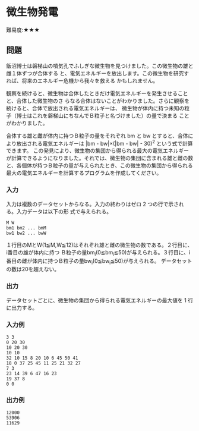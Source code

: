 # 微生物発電

難易度:★★★

## 問題

飯沼博士は磐梯山の噴気孔でふしぎな微生物を見つけました。この微生物の雄と雌１体ずつが合体する
と、電気エネルギーを放出します。この微生物を研究すれば、将来のエネルギー危機から我々を救える
かもしれません。

観察を続けると、微生物は合体したときだけ電気エネルギーを発生させることと、合体した微生物のさ
らなる合体はないことがわかりました。さらに観察を続けると、合体で放出される電気エネルギーは、
微生物が体内に持つ未知の粒子（博士はこれを磐梯山にちなんでＢ粒子と名づけました）の量で決まる
ことがわかりました。

合体する雄と雌が体内に持つＢ粒子の量をそれぞれ bm と bw とすると、合体により放出される電気エネルギーは |bm - bw|×(|bm - bw| - 30)<sup>2</sup> という式で計算できます。
この発見により、微生物の集団から得られる最大の電気エネルギーが計算できるようになりました。それでは、微生物の集団に含まれる雄と雌の数と、各個体が持つＢ粒子の量が与えられたとき、この微生物の集団から得られる最大の電気エネルギーを計算するプログラムを作成してください。


### 入力
入力は複数のデータセットからなる。入力の終わりはゼロ 2 つの行で示される。入力データは以下の形
式で与えられる。
```
M W
bm1 bm2 ... bmM
bw1 bw2 ... bwW
```
１行目のMとW(1≦M,W≦12)はそれぞれ雄と雌の微生物の数である。２行目に、i番目の雄が体内に持つ
Ｂ粒子の量bm<sub>i</sub>(0≦bm<sub>i</sub>≦50)が与えられる。３行目に、i番目の雌が体内に持つＢ粒子の量bw<sub>i</sub>(0≦bw<sub>i</sub>≦50)が与えられる。
データセットの数は20を超えない。

### 出力
データセットごとに、微生物の集団から得られる電気エネルギーの最大値を 1 行に出力する。

### 入力例
```
3 3
0 20 30
10 20 30
10 10
32 10 15 8 20 10 6 45 50 41
18 0 37 25 45 11 25 21 32 27
7 3
23 14 39 6 47 16 23
19 37 8
0 0
```


### 出力例
```
12000
53906
11629
```
